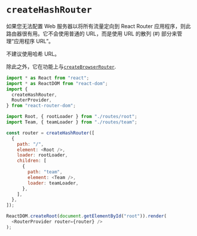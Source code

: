 # `createHashRouter`

如果您无法配置 Web 服务器以将所有流量定向到 React Router 应用程序，则此路由器很有用。它不会使用普通的 URL，而是使用 URL 的散列 (#) 部分来管理“应用程序 URL”。

不建议使用哈希 URL。

除此之外，它在功能上与[`createBrowserRouter`](https://reactrouter.com/en/main/routers/create-browser-router).

```javascript
import * as React from "react";
import * as ReactDOM from "react-dom";
import {
  createHashRouter,
  RouterProvider,
} from "react-router-dom";

import Root, { rootLoader } from "./routes/root";
import Team, { teamLoader } from "./routes/team";

const router = createHashRouter([
  {
    path: "/",
    element: <Root />,
    loader: rootLoader,
    children: [
      {
        path: "team",
        element: <Team />,
        loader: teamLoader,
      },
    ],
  },
]);

ReactDOM.createRoot(document.getElementById("root")).render(
  <RouterProvider router={router} />
);
```